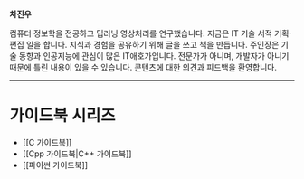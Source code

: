 
**차진우**

컴퓨터 정보학을 전공하고 딥러닝 영상처리를 연구했습니다. 지금은 IT 기술 서적 기획·편집 일을 합니다. 지식과 경험을 공유하기 위해 글을 쓰고 책을 만듭니다. 
주인장은 기술 동향과 인공지능에 관심이 많은 IT애호가입니다. 전문가가 아니며, 개발자가 아니기 때문에 틀린 내용이 있을 수 있습니다. 콘텐츠에 대한 의견과 피드백을 환영합니다.

---

# 가이드북 시리즈

- [[C 가이드북]]
- [[Cpp 가이드북|C++ 가이드북]]
- [[파이썬 가이드북]]
